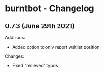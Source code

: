 # burntbot - Changelog

## 0.7.3 (June 29th 2021)
Additions:
* Added option to only report waitlist position

Changes:
* Fixed "recieved" typos